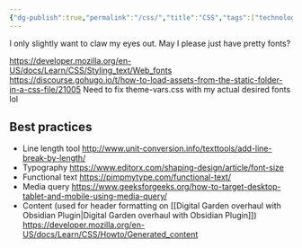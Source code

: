 ```yaml
---
{"dg-publish":true,"permalink":"/css/","title":"CSS","tags":["technology"],"created":"2022-05-23T21:54:05+10:00","updated":"2024-05-16"}
---
```



I only slightly want to claw my eyes out. May I please just have pretty fonts?

<https://developer.mozilla.org/en-US/docs/Learn/CSS/Styling_text/Web_fonts>
<https://discourse.gohugo.io/t/how-to-load-assets-from-the-static-folder-in-a-css-file/21005>
Need to fix theme-vars.css with my actual desired fonts lol

## Best practices

- Line length tool <http://www.unit-conversion.info/texttools/add-line-break-by-length/>
- Typography <https://www.editorx.com/shaping-design/article/font-size>
- Functional text <https://pimpmytype.com/functional-text/>
- Media query https://www.geeksforgeeks.org/how-to-target-desktop-tablet-and-mobile-using-media-query/
- Content (used for header formatting on [[Digital Garden overhaul with Obsidian Plugin\|Digital Garden overhaul with Obsidian Plugin]]) https://developer.mozilla.org/en-US/docs/Learn/CSS/Howto/Generated_content
